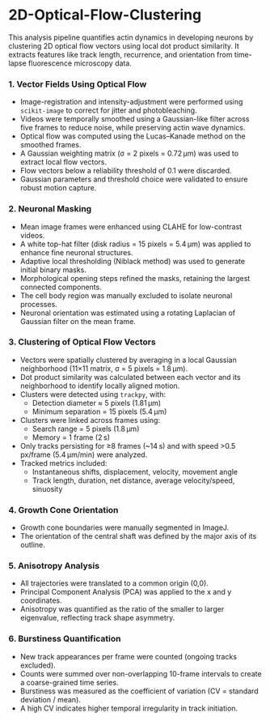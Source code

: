 # 2D-Optical-Flow-Clustering 
This analysis pipeline quantifies actin dynamics in developing neurons by clustering 2D optical flow vectors using local dot product similarity. It extracts features like track length, recurrence, and orientation from time-lapse fluorescence microscopy data.


### 1. Vector Fields Using Optical Flow
- Image-registration and intensity-adjustment were performed using `scikit-image` to correct for jitter and photobleaching.
- Videos were temporally smoothed using a Gaussian-like filter across five frames to reduce noise, while preserving actin wave dynamics.
- Optical flow was computed using the Lucas–Kanade method on the smoothed frames.
- A Gaussian weighting matrix (σ = 2 pixels = 0.72 µm) was used to extract local flow vectors.
- Flow vectors below a reliability threshold of 0.1 were discarded.
- Gaussian parameters and threshold choice were validated to ensure robust motion capture.

### 2. Neuronal Masking
- Mean image frames were enhanced using CLAHE for low-contrast videos.
- A white top-hat filter (disk radius = 15 pixels = 5.4 µm) was applied to enhance fine neuronal structures.
- Adaptive local thresholding (Niblack method) was used to generate initial binary masks.
- Morphological opening steps refined the masks, retaining the largest connected components.
- The cell body region was manually excluded to isolate neuronal processes.
- Neuronal orientation was estimated using a rotating Laplacian of Gaussian filter on the mean frame.

### 3. Clustering of Optical Flow Vectors
- Vectors were spatially clustered by averaging in a local Gaussian neighborhood (11×11 matrix, σ = 5 pixels = 1.8 µm).
- Dot product similarity was calculated between each vector and its neighborhood to identify locally aligned motion.
- Clusters were detected using `trackpy`, with:
  - Detection diameter ≈ 5 pixels (1.81 µm)
  - Minimum separation = 15 pixels (5.4 µm)
- Clusters were linked across frames using:
  - Search range = 5 pixels (1.8 µm)
  - Memory = 1 frame (2 s)
- Only tracks persisting for ≥8 frames (~14 s) and with speed >0.5 px/frame (5.4 µm/min) were analyzed.
- Tracked metrics included:
  - Instantaneous shifts, displacement, velocity, movement angle
  - Track length, duration, net distance, average velocity/speed, sinuosity

### 4. Growth Cone Orientation
- Growth cone boundaries were manually segmented in ImageJ.
- The orientation of the central shaft was defined by the major axis of its outline.

### 5. Anisotropy Analysis
- All trajectories were translated to a common origin (0,0).
- Principal Component Analysis (PCA) was applied to the x and y coordinates.
- Anisotropy was quantified as the ratio of the smaller to larger eigenvalue, reflecting track shape asymmetry.

### 6. Burstiness Quantification
- New track appearances per frame were counted (ongoing tracks excluded).
- Counts were summed over non-overlapping 10-frame intervals to create a coarse-grained time series.
- Burstiness was measured as the coefficient of variation (CV = standard deviation / mean).
- A high CV indicates higher temporal irregularity in track initiation.



